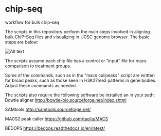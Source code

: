 # chip-seq
workflow for bulk chip-seq

The scripts in this repository perform the main steps involved in aligning bulk ChIP-Seq files and visualizing in UCSC genome browser. The basic steps are below:

![Alt text](/ctrhodes/chip-seq/blob/master/workflows1.png?raw=true "Workflows")

The scripts assume each chip file has a control or "input" file for macs comparison to treatment groups.

Some of the commands, such as in the "macs callpeaks" script are written for broad peaks, such as those seen in H3K27me3 patterns in gene bodies. Adjust these commands as needed.

The scripts also require the following software be installed an in your path:
Bowtie aligner http://bowtie-bio.sourceforge.net/index.shtml

SAMtools http://samtools.sourceforge.net/

MACS2 peak caller https://github.com/taoliu/MACS

BEDOPS https://bedops.readthedocs.io/en/latest/

